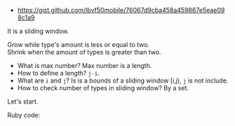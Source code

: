 - https://gist.github.com/lbvf50mobile/76067d9cba458a459867e5eae098c1a9

It is a sliding window.

Grow while type's amount is less or equal to two.  
Shrink when the amount of types is greater than two.  

- What is max number? Max number is a length.
- How to define a length? `j-i`.
- What are `i` and `j`? Is is a bounds of a sliding window [i,j), `j` is not include.
- How to check number of types in sliding window? By a set.

Let's start.

Ruby code:
```Ruby
```
